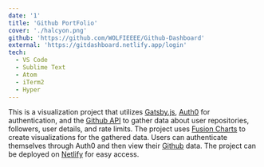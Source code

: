 ```yaml
---
date: '1'
title: 'Github PortFolio'
cover: './halcyon.png'
github: 'https://github.com/WOLFIEEEE/Github-Dashboard'
external: 'https://gitdashboard.netlify.app/login'
tech:
  - VS Code
  - Sublime Text
  - Atom
  - iTerm2
  - Hyper
---
```


This is a visualization project that utilizes [Gatsby.js](https://www.gatsbyjs.com/), [Auth0](https://auth0.com/) for authentication, and the [Github API](https://docs.github.com/en/rest) to gather data about user repositories, followers, user details, and rate limits. The project uses [Fusion Charts](https://www.fusioncharts.com/) to create visualizations for the gathered data. Users can authenticate themselves through Auth0 and then view their [Github](https://github.com/WOLFIEEEE) data. The project can be deployed on [Netlify](https://www.netlify.com/) for easy access.

